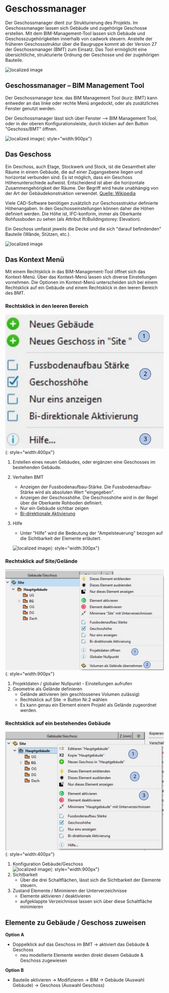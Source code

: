 # Geschossmanager

Der Geschossmanager dient zur Strukturierung des Projekts. Im Geschossmanager lassen sich Gebäude und zugehörige Geschosse erstellen. 
Mit dem BIM-Management-Tool lassen sich Gebäude und Geschosszugehörigkeiten innerhalb von cadwork steuern. Anstelle der früheren Geschossstruktur über die Baugruppe kommt ab der Version 27 der Geschossmanager (BMT) zum Einsatz. 
Das Tool ermöglicht eine übersichtliche, strukturierte Ordnung der Geschosse und der zugehörigen Bauteile. 


![localized image](../img/struct.png)

## Geschossmanager – BIM Management Tool <br>
Der Geschossmanager bzw. das BIM Management Tool (kurz: BMT) kann entweder an das linke oder 
rechte Menü angedockt, oder als zusätzliches Fenster genutzt werden.

Der Geschossmanager lässt sich über Fenster --> BIM Management Tool, oder in der oberen Konfigurationsleiste, durch klicken auf den Button "Geschoss/BMT" öffnen.

![localized image](../img/bmt.gif){: style="width:900px"}

## Das Geschoss
Ein Geschoss, auch Etage, Stockwerk und Stock, ist die Gesamtheit aller Räume in einem Gebäude, die auf einer Zugangsebene liegen und horizontal verbunden sind. Es ist möglich, dass ein Geschoss Höhenunterschiede aufweist. Entscheidend ist aber die horizontale Zusammengehörigkeit der Räume. Der Begriff wird heute unabhängig von der Art der Gebäudekonstruktion verwendet. [Quelle: Wikipedia](https://de.wikipedia.org/wiki/Geschoss_(Architektur))

Viele CAD-Software benötigen zusätzlich zur Geschossstruktur definierte Höhenangaben. In den Geschosseinstellungen können daher die Höhen definiert werden. 
Die Höhe ist, IFC-konform, immer als Oberkante Rohfussboden zu sehen (als Attribut IfcBuildingstorey: Elevation).

Ein Geschoss umfasst jeweils die Decke und die sich "darauf befindenden" Bauteile (Wände, Stützen, etc.). 

![localized image](../img/storey_cw.png "https://standards.buildingsmart.org/IFC/RELEASE/IFC4/ADD2_TC1/HTML/link/ifcbuildingstorey.htm")


## Das Kontext Menü
Mit einem Rechtsklick in das BIM-Management-Tool öffnet sich das Kontext-Menü.
Über das Kontext-Menü lassen sich diverse Einstellungen vornehmen. Die Optionen im Kontext-Menü unterscheiden sich bei einem Rechtsklick auf ein Gebäude und einem Rechtsklick in den leeren Bereich des BMT.

### Rechtsklick in den leeren Bereich

![localized image](../img/de/context3.svg){: style="width:400px"}

1. Erstellen eines neuen Gebäudes, oder ergänzen eine Geschosses im bestehenden Gebäude. 
2. Verhalten BMT
    * Anzeigen der Fussbodenaufbau-Stärke. Die Fussbodenaufbau-Stärke wird als absoluten Wert "eingegeben". 
    * Anzeigen der Geschosshöhe. Die Geschosshöhe wird in der Regel über die Oberkante Rohboden definiert. 
    * Nur ein Gebäude sichtbar zeigen
    * [Bi-direktionale Aktivierung](../1_Import/import.de.md#bi-direktionale-aktivierung)
3. Hilfe <br>
    * Unter "Hilfe" wird die Bedeutung der "Ampelsteuerung" bezogen auf die Sichtbarkeit der Elemente erläutert. 

    ![localized image](../img/de/help.png){: style="width:300px"}

### Rechtsklick auf Site/Gelände
![localized image](../img/de/context1.svg){: style="width:900px"}


1. Projektdaten / globaler Nullpunkt - Einstellungen aufrufen
3. Geometrie als Gelände definieren
    * Gelände aktivieren (ein geschlossenes Volumen zulässig)
    * Rechtsklick auf Site -> Button Nr.2 wählen
    * Es kann genau ein Element einem Projekt als Gelände zugeordnet werden.

### Rechtsklick auf ein bestehendes Gebäude
![localized image](../img/de/context4.svg){: style="width:400px"}


1. Konfiguration Gebäude/Geschoss <br>
![localized image](../img/storey.gif){: style="width:900px"}
2. Sichtbarkeit
    * Über die drei Schaltflächen, lässt sich die Sichtbarkeit der Elemente steuern. 
3. Zustand Elemente / Minimieren der Unterverzeichnisse
    * Elemente aktivieren / deaktivieren
    * aufgeklappte Verzeichnisse lassen sich über diese Schaltfläche minimieren


## Elemente zu Gebäude / Geschoss zuweisen

**Option A**

* Doppelklick auf das Geschoss im BMT -> aktiviert das Gebäude & Geschoss
    * neu modellierte Elemente werden direkt diesem Gebäude & Geschoss zugewiesen

**Option B**

* Bauteile aktivieren -> Modifizieren -> BIM -> Gebäude (Auswahl Gebäude) -> Geschoss (Auswahl Geschoss)


